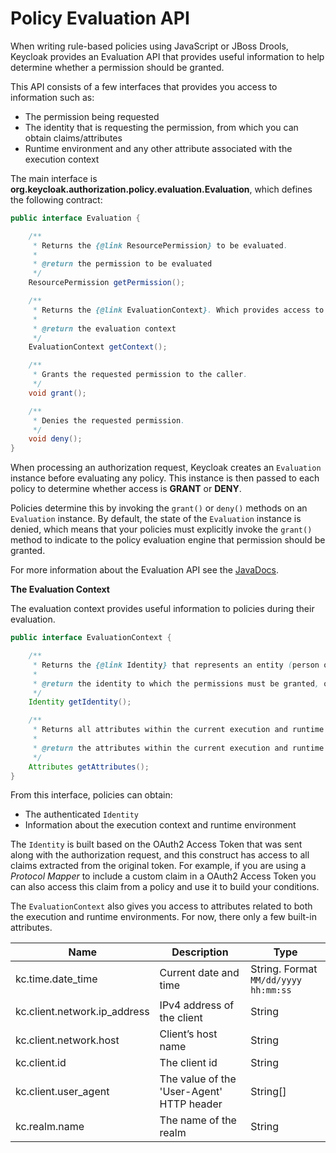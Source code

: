 # Policy Evaluation API

When writing rule-based policies using JavaScript or JBoss Drools, Keycloak provides an Evaluation API that provides useful information to help determine whether a permission should be granted.

This API consists of a few interfaces that provides you access to information such as:

* The permission being requested
* The identity that is requesting the permission, from which you can obtain claims/attributes
* Runtime environment and any other attribute associated with the execution context

The main interface is **org.keycloak.authorization.policy.evaluation.Evaluation**, which defines the following contract:

```java
public interface Evaluation {

    /**
     * Returns the {@link ResourcePermission} to be evaluated.
     *
     * @return the permission to be evaluated
     */
    ResourcePermission getPermission();

    /**
     * Returns the {@link EvaluationContext}. Which provides access to the whole evaluation runtime context.
     *
     * @return the evaluation context
     */
    EvaluationContext getContext();

    /**
     * Grants the requested permission to the caller.
     */
    void grant();

    /**
     * Denies the requested permission.
     */
    void deny();
}
```

When processing an authorization request, Keycloak creates an `Evaluation` instance before evaluating any policy. This instance is then passed to each policy to determine whether access is **GRANT** or **DENY**.

Policies determine this by invoking the `grant()` or `deny()` methods on an `Evaluation` instance. By default, the state of the `Evaluation` instance is denied, which means that your policies must explicitly invoke the `grant()` method to indicate to the policy evaluation engine that permission should be granted.

For more information about the Evaluation API see the [JavaDocs](http://www.keycloak.org/docs/javadocs/index.html).

**The Evaluation Context**

The evaluation context provides useful information to policies during their evaluation.

```java
public interface EvaluationContext {

    /**
     * Returns the {@link Identity} that represents an entity (person or non-person) to which the permissions must be granted, or not.
     *
     * @return the identity to which the permissions must be granted, or not
     */
    Identity getIdentity();

    /**
     * Returns all attributes within the current execution and runtime environment.
     *
     * @return the attributes within the current execution and runtime environment
     */
    Attributes getAttributes();
}
```

From this interface, policies can obtain:

* The authenticated `Identity`
* Information about the execution context and runtime environment

The `Identity` is built based on the OAuth2 Access Token that was sent along with the authorization request, and this construct has access to all claims extracted from the original token. For example, if you are using a _Protocol Mapper_ to include a custom claim in a OAuth2 Access Token you can also access this claim from a policy and use it to build your conditions.

The `EvaluationContext` also gives you access to attributes related to both the execution and runtime environments. For now, there only a few built-in attributes.

| Name                          | Description                               | Type                                 |
| ----------------------------- | ----------------------------------------- | ------------------------------------ |
| kc.time.date\_time            | Current date and time                     | String. Format `MM/dd/yyyy hh:mm:ss` |
| kc.client.network.ip\_address | IPv4 address of the client                | String                               |
| kc.client.network.host        | Client’s host name                        | String                               |
| kc.client.id                  | The client id                             | String                               |
| kc.client.user\_agent         | The value of the 'User-Agent' HTTP header | String\[]                            |
| kc.realm.name                 | The name of the realm                     | String                               |
